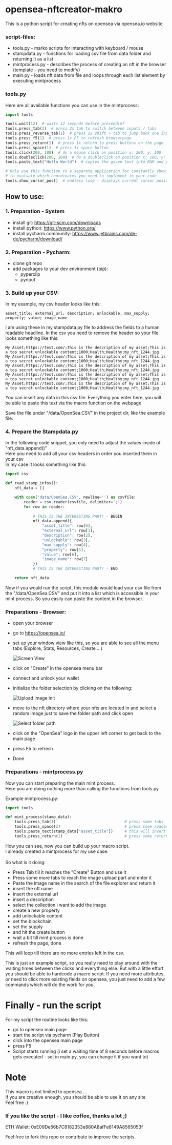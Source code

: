 # opensea-nftcreator-makro

This is a python script for creating nfts on opensea via opensea.io website

### script-files:

- tools.py - marko scripts for interacting with keyboard / mouse
- stampdata.py - functions for loading csv file from data folder and returning it as a list
- mintprocess.py - describes the process of creating an nft in the browser (template - you need to modify)
- main.py - loads nft data from file and loops through each list element by executing mintprocess

### tools.py

Here are all available functions you can use in the mintprocess:

````python
import tools

tools.wait(12)  # waits 12 seconds before proceedinf
tools.press_tab(2)  # press 2x tab to switch between inputs / tabs
tools.press_reverse_tab(1)  # press 1x shift + tab to jump back one input
tools.press_f5(1)  # press 1x F5 to refresh browserpage
tools.press_return(1)  # press 1x return to press buttons on the page
tools.press_space(1)  # press 1x space button
tools.click(200, 100)  # do a mouse click on position x: 200, y: 100
tools.doubleclick(200, 100)  # do a doubleclick on position x: 200, y: 100
tools.paste_text("Hello World")  # copies the given text into RAM and paste it in the selected input box

# Only use this function in a separate application for constantly showing cursor position
# to evaluate which coordinates you need to implement in your code
tools.show_cursor_pos()  # endless loop - displays current cursor position in console
````

## How to use:

### 1. Preparation - System
- install git: https://git-scm.com/downloads
- install python: https://www.python.org/
- install pycharm community: https://www.jetbrains.com/de-de/pycharm/download/

### 2. Preparation - Pycharm:
- clone git repo
- add packages to your dev environment (pip):
  - pyperclip
  - pynput

### 3. Build up your CSV:
In my example, my csv header looks like this:
````csv
asset_title; external_url; description; unlockable; max_supply; property; value; image_name
````
I am using these in my stampdata.py file to address the fields to a human readable headline.
In the csv you need to remove the header so your file looks something like this:

````csv
My Asset;https://test.com/;This is the description of my asset;This is a top secret unlockable content;1000;Health;Healthy;my_nft_1244.jpg
My Asset;https://test.com/;This is the description of my asset;This is a top secret unlockable content;1000;Health;Healthy;my_nft_1244.jpg
My Asset;https://test.com/;This is the description of my asset;This is a top secret unlockable content;1000;Health;Healthy;my_nft_1244.jpg
My Asset;https://test.com/;This is the description of my asset;This is a top secret unlockable content;1000;Health;Healthy;my_nft_1244.jpg
My Asset;https://test.com/;This is the description of my asset;This is a top secret unlockable content;1000;Health;Healthy;my_nft_1244.jpg
````

You can insert any data in this csv file.
Everything you enter here, you will be able to paste this text via the macro function on the webpage<br>

Save the file under "/data/OpenSea.CSV" in the project dir, like the example file.

### 4. Prepare the Stampdata.py

In the following code snippet, you only need to adjust the values inside of "nft_data.append()"<br>
Here you need to add all your csv headers in order you inserted them in your csv<br>
In my case it looks something like this:

````python
import csv

def read_stamp_infos():
    nft_data = []

    with open('data/OpenSea.CSV', newline='') as csvfile:
        reader = csv.reader(csvfile, delimiter=';')
        for row in reader:
          
            # THIS IS THE INTERESTING PART! - BEGIN
            nft_data.append({
                "asset_title": row[0],
                "external_url": row[1],
                "description": row[2],
                "unlockable": row[3],
                "max_supply": row[4],
                "property": row[5],
                "value": row[6],
                "image_name": row[7]
            })
            # THIS IS THE INTERESTING PART! - END

    return nft_data
````
Now if you would run the script, this module would load your csv file from the "/data/OpenSea.CSV"
and put it into a list which is accessible in your mint process. So you easily can paste the content in the browser.

### Preparations - Browser:

- open your browser
- go to https://opensea.io/
- set up your window view like this, so you are able to see all the menu tabs (Explore, Stats, Resources, Create ...)

  ![Screen View](doc/screen_view.png)
- click on "Create" in the opensea menu bar
- connect and unlock your wallet
- initialize the folder selection by clicking on the following:

  ![Upload image init](doc/image_upload_init.png)
- move to the nft directory where your nfts are located in and select a random image just to save the folder path and
  click open

  ![Select folder path](doc/select_image.png)

- click on the "OpenSea" logo in the upper left corner to get back to the main page
- press F5 to refresh
- Done

### Preparations - mintprocess.py
Now you can start preparing the main mint process.<br>
Here you are doing nothing more than calling the functions from tools.py<br>

Example mintprocess.py:
````python
import tools

def mint_process(stamp_data):
    tools.press_tab(1)                              # press some tabs
    tools.press_space(2)                            # press some spaces
    tools.paste_text(stamp_data["asset_title"])     # this will insert the field asset_title from your csv
    tools.press_return(1)                           # press some return
````

How you can see, now you can build up your macro script.<br>
I already created a mintprocess for my use case.
<br><br>
So what is it doing:
- Press Tab till it reaches the "Create" Button and use it
- Press some more tabs to reach the image upload part and enter it
- Paste the image name in the search of the file explorer and return it
- insert the nft name
- insert the external url
- insert a description
- select the collection i want to add the image
- create a new property
- add unlockable content
- set the blockchain
- set the supply
- and hit the create button
- wait a bit till mint process is done
- refresh the page, done

This will loop till there are no more entries left in the csv.<br>

This is just an example script, so you really need to play around with the waiting times between the
clicks and everything else. But with a little effort you should be able to hardcode a macro script.
If you need more attributes, or need to click more existing fields on opensea, you just need to add a few
commands which will do the work for you.

# Finally - run the script
For my script the routine looks like this:

- go to opensea main page
- start the script via pycharm (Play Button)
- click into the opensea main page
- press F5
- Script starts running (i set a waiting time of 8 seconds before macros gets executed - set in main.py, you can change it if you want to)

# Note
This macro is not limited to opensea ...<br>
If you are creative enough, you should be able to use it on any site <br>
Feel free :)

### If you like the script - I like coffee, thanks a lot ;)
ETH Wallet: 0xE09De56b7C8182353e880A8afFe8149A8565053f

Feel free to fork this repo or contribute to improve the scripts.